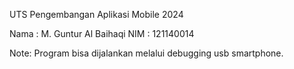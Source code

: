 UTS Pengembangan Aplikasi Mobile 2024

Nama  : M. Guntur Al Baihaqi
NIM   : 121140014

Note: Program bisa dijalankan melalui debugging usb smartphone.
